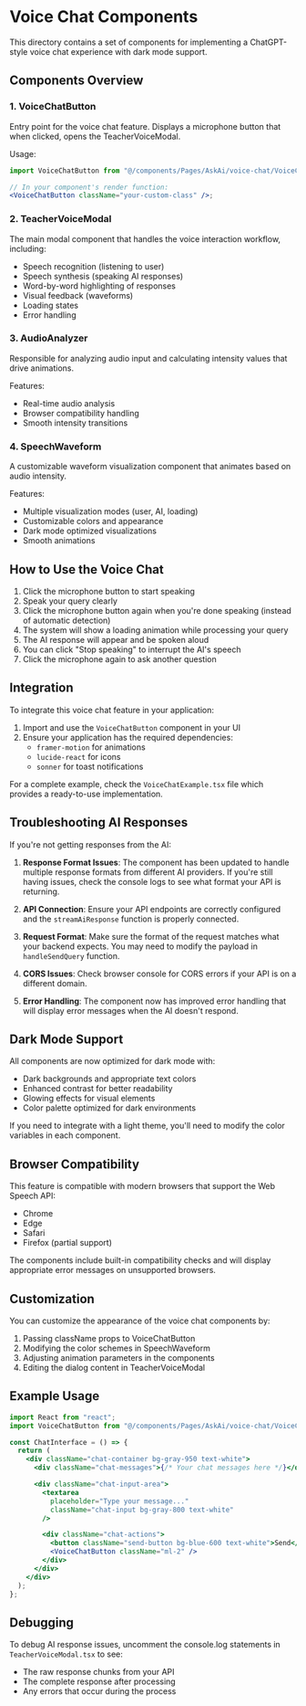 # Voice Chat Components

This directory contains a set of components for implementing a ChatGPT-style voice chat experience with dark mode support.

## Components Overview

### 1. VoiceChatButton

Entry point for the voice chat feature. Displays a microphone button that when clicked, opens the TeacherVoiceModal.

Usage:

```jsx
import VoiceChatButton from "@/components/Pages/AskAi/voice-chat/VoiceChatButton";

// In your component's render function:
<VoiceChatButton className="your-custom-class" />;
```

### 2. TeacherVoiceModal

The main modal component that handles the voice interaction workflow, including:

- Speech recognition (listening to user)
- Speech synthesis (speaking AI responses)
- Word-by-word highlighting of responses
- Visual feedback (waveforms)
- Loading states
- Error handling

### 3. AudioAnalyzer

Responsible for analyzing audio input and calculating intensity values that drive animations.

Features:

- Real-time audio analysis
- Browser compatibility handling
- Smooth intensity transitions

### 4. SpeechWaveform

A customizable waveform visualization component that animates based on audio intensity.

Features:

- Multiple visualization modes (user, AI, loading)
- Customizable colors and appearance
- Dark mode optimized visualizations
- Smooth animations

## How to Use the Voice Chat

1. Click the microphone button to start speaking
2. Speak your query clearly
3. Click the microphone button again when you're done speaking (instead of automatic detection)
4. The system will show a loading animation while processing your query
5. The AI response will appear and be spoken aloud
6. You can click "Stop speaking" to interrupt the AI's speech
7. Click the microphone again to ask another question

## Integration

To integrate this voice chat feature in your application:

1. Import and use the `VoiceChatButton` component in your UI
2. Ensure your application has the required dependencies:
   - `framer-motion` for animations
   - `lucide-react` for icons
   - `sonner` for toast notifications

For a complete example, check the `VoiceChatExample.tsx` file which provides a ready-to-use implementation.

## Troubleshooting AI Responses

If you're not getting responses from the AI:

1. **Response Format Issues**: The component has been updated to handle multiple response formats from different AI providers. If you're still having issues, check the console logs to see what format your API is returning.

2. **API Connection**: Ensure your API endpoints are correctly configured and the `streamAiResponse` function is properly connected.

3. **Request Format**: Make sure the format of the request matches what your backend expects. You may need to modify the payload in `handleSendQuery` function.

4. **CORS Issues**: Check browser console for CORS errors if your API is on a different domain.

5. **Error Handling**: The component now has improved error handling that will display error messages when the AI doesn't respond.

## Dark Mode Support

All components are now optimized for dark mode with:

- Dark backgrounds and appropriate text colors
- Enhanced contrast for better readability
- Glowing effects for visual elements
- Color palette optimized for dark environments

If you need to integrate with a light theme, you'll need to modify the color variables in each component.

## Browser Compatibility

This feature is compatible with modern browsers that support the Web Speech API:

- Chrome
- Edge
- Safari
- Firefox (partial support)

The components include built-in compatibility checks and will display appropriate error messages on unsupported browsers.

## Customization

You can customize the appearance of the voice chat components by:

1. Passing className props to VoiceChatButton
2. Modifying the color schemes in SpeechWaveform
3. Adjusting animation parameters in the components
4. Editing the dialog content in TeacherVoiceModal

## Example Usage

```jsx
import React from "react";
import VoiceChatButton from "@/components/Pages/AskAi/voice-chat/VoiceChatButton";

const ChatInterface = () => {
  return (
    <div className="chat-container bg-gray-950 text-white">
      <div className="chat-messages">{/* Your chat messages here */}</div>

      <div className="chat-input-area">
        <textarea
          placeholder="Type your message..."
          className="chat-input bg-gray-800 text-white"
        />

        <div className="chat-actions">
          <button className="send-button bg-blue-600 text-white">Send</button>
          <VoiceChatButton className="ml-2" />
        </div>
      </div>
    </div>
  );
};
```

## Debugging

To debug AI response issues, uncomment the console.log statements in `TeacherVoiceModal.tsx` to see:

- The raw response chunks from your API
- The complete response after processing
- Any errors that occur during the process
